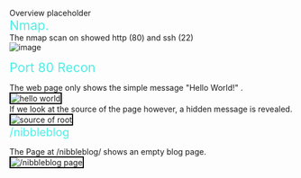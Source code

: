 Overview placeholder  
<span style="font-size: 17pt; color: #4EEEE6;">Nmap.</span>  
The nmap scan on showed http (80) and ssh (22)  
![image](https://user-images.githubusercontent.com/96850362/230301039-3d359d04-42aa-4194-9a7d-1b8d48d676d8.png)  
  
<span style="font-size: 17pt; color: #4EEEE6;">Port 80 Recon</span>  

The web page only shows the simple message "Hello World!" .  
<img src="https://user-images.githubusercontent.com/96850362/230306767-c0910d88-e6a4-4d41-8df9-19aa5a31a4d7.png" alt="hello world" style="border: 2px solid black;">    
If we look at the source of the page however, a hidden message is revealed.  
<img src="https://user-images.githubusercontent.com/96850362/230306451-2df8ffe4-deec-4da7-ab44-e22e4701fa03.png" alt="source of root" style="border: 2px solid black; max-width: 800px; max-height: 600px;">   
<span style="font-size: 15pt; color: #4EEEE6;">/nibbleblog</span>  

The Page at /nibbleblog/ shows an empty blog page.  
<img src="https://user-images.githubusercontent.com/96850362/230315021-75ded80c-fb15-4e2a-99ec-e2af9a0cb0c9.png" alt="/nibbleblog page" style="border: 2px solid black; max-width: 800px; max-height: 600px;">  






